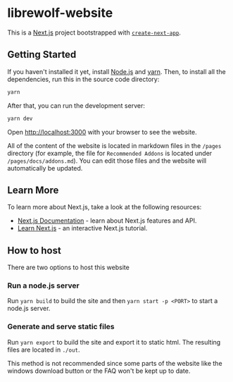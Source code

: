 # librewolf-website

This is a [Next.js](https://nextjs.org/) project bootstrapped with [`create-next-app`](https://github.com/vercel/next.js/tree/canary/packages/create-next-app).

## Getting Started

If you haven't installed it yet, install [Node.js](https://nodejs.org/en/) and [yarn](https://classic.yarnpkg.com/en/docs/install#windows-stable). Then, to install all the dependencies, run this in the source code directory:

```bash
yarn
```

After that, you can run the development server:

```bash
yarn dev
```

Open [http://localhost:3000](http://localhost:3000) with your browser to see the website.

All of the content of the website is located in markdown files in the `/pages` directory (for example, the file for `Recommended Addons` is located under `/pages/docs/addons.md`). You can edit those files and the website will automatically be updated.

## Learn More

To learn more about Next.js, take a look at the following resources:

- [Next.js Documentation](https://nextjs.org/docs) - learn about Next.js features and API.
- [Learn Next.js](https://nextjs.org/learn) - an interactive Next.js tutorial.

## How to host

There are two options to host this website

### Run a node.js server

Run `yarn build` to build the site and then `yarn start -p <PORT>` to start a node.js server.

### Generate and serve static files

Run `yarn export` to build the site and export it to static html. The resulting files are located in `./out`.

This method is not recommended since some parts of the website like the windows download button or the FAQ won't be kept up to date.

